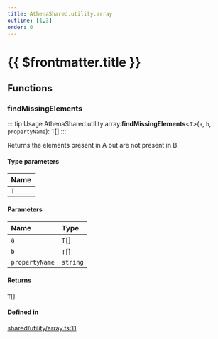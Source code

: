 ```yaml
---
title: AthenaShared.utility.array
outline: [1,3]
order: 0
---
```


# {{ $frontmatter.title }}


## Functions

### findMissingElements

::: tip Usage
AthenaShared.utility.array.**findMissingElements**<`T`\>(`a`, `b`, `propertyName`): `T`[]
:::

Returns the elements present in A
but are not present in B.

#### Type parameters

| Name |
| :------ |
| `T` |

#### Parameters

| Name | Type |
| :------ | :------ |
| `a` | `T`[] |
| `b` | `T`[] |
| `propertyName` | `string` |

#### Returns

`T`[]

#### Defined in

[shared/utility/array.ts:11](https://github.com/Stuyk/altv-athena/blob/9c5aa90/src/core/shared/utility/array.ts#L11)
